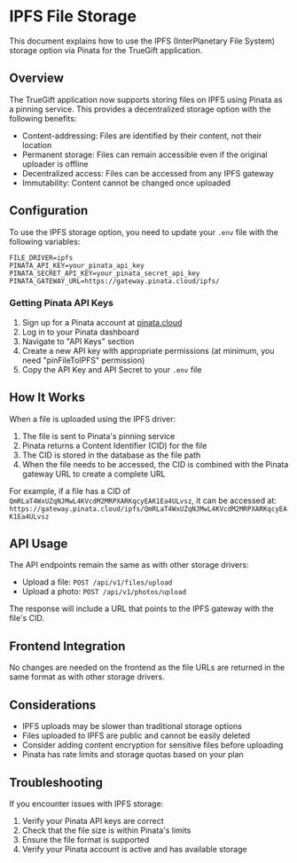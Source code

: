 # IPFS File Storage

This document explains how to use the IPFS (InterPlanetary File System) storage option via Pinata for the TrueGift application.

## Overview

The TrueGift application now supports storing files on IPFS using Pinata as a pinning service. This provides a decentralized storage option with the following benefits:

- Content-addressing: Files are identified by their content, not their location
- Permanent storage: Files can remain accessible even if the original uploader is offline
- Decentralized access: Files can be accessed from any IPFS gateway
- Immutability: Content cannot be changed once uploaded

## Configuration

To use the IPFS storage option, you need to update your `.env` file with the following variables:

```
FILE_DRIVER=ipfs
PINATA_API_KEY=your_pinata_api_key
PINATA_SECRET_API_KEY=your_pinata_secret_api_key
PINATA_GATEWAY_URL=https://gateway.pinata.cloud/ipfs/
```

### Getting Pinata API Keys

1. Sign up for a Pinata account at [pinata.cloud](https://pinata.cloud)
2. Log in to your Pinata dashboard
3. Navigate to "API Keys" section
4. Create a new API key with appropriate permissions (at minimum, you need "pinFileToIPFS" permission)
5. Copy the API Key and API Secret to your `.env` file

## How It Works

When a file is uploaded using the IPFS driver:

1. The file is sent to Pinata's pinning service
2. Pinata returns a Content Identifier (CID) for the file
3. The CID is stored in the database as the file path
4. When the file needs to be accessed, the CID is combined with the Pinata gateway URL to create a complete URL

For example, if a file has a CID of `QmRLaT4WxUZqNJMwL4KVcdM2MRPXARKqcyEAK1Ea4ULvsz`, it can be accessed at:
`https://gateway.pinata.cloud/ipfs/QmRLaT4WxUZqNJMwL4KVcdM2MRPXARKqcyEAK1Ea4ULvsz`

## API Usage

The API endpoints remain the same as with other storage drivers:

- Upload a file: `POST /api/v1/files/upload`
- Upload a photo: `POST /api/v1/photos/upload`

The response will include a URL that points to the IPFS gateway with the file's CID.

## Frontend Integration

No changes are needed on the frontend as the file URLs are returned in the same format as with other storage drivers.

## Considerations

- IPFS uploads may be slower than traditional storage options
- Files uploaded to IPFS are public and cannot be easily deleted
- Consider adding content encryption for sensitive files before uploading
- Pinata has rate limits and storage quotas based on your plan

## Troubleshooting

If you encounter issues with IPFS storage:

1. Verify your Pinata API keys are correct
2. Check that the file size is within Pinata's limits
3. Ensure the file format is supported
4. Verify your Pinata account is active and has available storage 